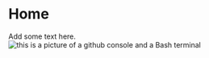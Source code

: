 # Home
Add some text here.
![this is a picture of a github console and a Bash terminal](/c/Users/ryana/mkdocs/docs/images/github-pic.png)





